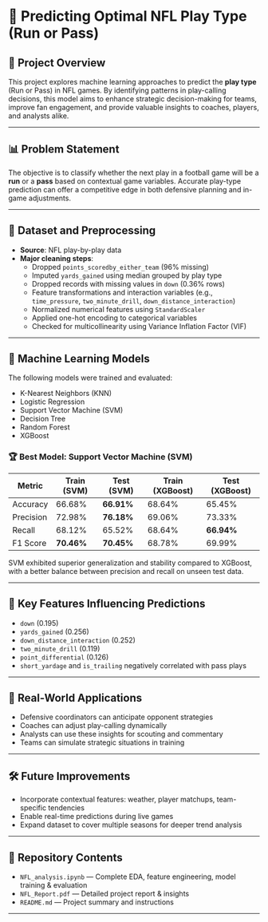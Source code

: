 # 🏈 Predicting Optimal NFL Play Type (Run or Pass)

## 📌 Project Overview

This project explores machine learning approaches to predict the **play type** (Run or Pass) in NFL games. By identifying patterns in play-calling decisions, this model aims to enhance strategic decision-making for teams, improve fan engagement, and provide valuable insights to coaches, players, and analysts alike.

---

## 📊 Problem Statement

The objective is to classify whether the next play in a football game will be a **run** or a **pass** based on contextual game variables. Accurate play-type prediction can offer a competitive edge in both defensive planning and in-game adjustments.

---

## 📁 Dataset and Preprocessing

- **Source**: NFL play-by-play data
- **Major cleaning steps**:
  - Dropped `points_scoredby_either_team` (96% missing)
  - Imputed `yards_gained` using median grouped by play type
  - Dropped records with missing values in `down` (0.36% rows)
  - Feature transformations and interaction variables (e.g., `time_pressure`, `two_minute_drill`, `down_distance_interaction`)
  - Normalized numerical features using `StandardScaler`
  - Applied one-hot encoding to categorical variables
  - Checked for multicollinearity using Variance Inflation Factor (VIF)

---

## 🧠 Machine Learning Models

The following models were trained and evaluated:

- K-Nearest Neighbors (KNN)
- Logistic Regression
- Support Vector Machine (SVM)
- Decision Tree
- Random Forest
- XGBoost

### 🏆 Best Model: Support Vector Machine (SVM)

| Metric      | Train (SVM) | Test (SVM) | Train (XGBoost) | Test (XGBoost) |
|-------------|-------------|------------|------------------|----------------|
| Accuracy    | 66.68%      | **66.91%** | 68.64%           | 65.45%         |
| Precision   | 72.98%      | **76.18%** | 69.06%           | 73.33%         |
| Recall      | 68.12%      | 65.52%     | 68.64%           | **66.94%**     |
| F1 Score    | **70.46%**  | **70.45%** | 68.78%           | 69.99%         |

SVM exhibited superior generalization and stability compared to XGBoost, with a better balance between precision and recall on unseen test data.

---

## 📌 Key Features Influencing Predictions

- `down` (0.195)
- `yards_gained` (0.256)
- `down_distance_interaction` (0.252)
- `two_minute_drill` (0.119)
- `point_differential` (0.126)
- `short_yardage` and `is_trailing` negatively correlated with pass plays

---

## 🎯 Real-World Applications

- Defensive coordinators can anticipate opponent strategies
- Coaches can adjust play-calling dynamically
- Analysts can use these insights for scouting and commentary
- Teams can simulate strategic situations in training

---

## 🛠️ Future Improvements

- Incorporate contextual features: weather, player matchups, team-specific tendencies
- Enable real-time predictions during live games
- Expand dataset to cover multiple seasons for deeper trend analysis

---

## 📂 Repository Contents

- `NFL_analysis.ipynb` — Complete EDA, feature engineering, model training & evaluation
- `NFL_Report.pdf` — Detailed project report & insights
- `README.md` — Project summary and instructions

---


   

